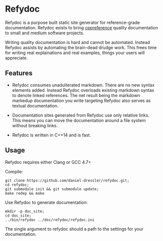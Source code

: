 Refydoc
=======

Refydoc is a purpose built static site generator for reference-grade
documentation. Refydoc exists to bring [cppreference](cppreference.com) quality
documentation to small and medium software projects.

Writing quality documentation is hard and cannot be automated. Instead Refydoc
assists by automating the brain-dead drudge work. This frees time for writing
real explainations and real examples, things your users will appreciate.

Features
--------

* Refydoc consumes unadulterated markdown. There are no new syntax elements added.
Instead Refydoc overloads existing markdown syntax to denote linked references.
The net result being the markdown markedup documentation you write targeting
Refydoc also serves as textual documentation.

* Documentation sites generated from Refydoc use only relative links. This means
you can move the documentation around a file system without breaking links.

* Refydoc is written in C++14 and is fast.

Usage
-----
Refydoc requires either Clang or GCC 4.7+

Compile:
```
git clone https://github.com/daniel-dressler/refydoc.git;
cd refydoc;
git submodule init && git submodule update;
make redep && make
```

Use Refydoc to generate documentation:
```
mkdir -p doc_site;
cd doc_site;
../bin/refydoc ../doc/refydoc/refydoc.ini
```

The single argument to refydoc should a path to the settings for your
documentation.
	








